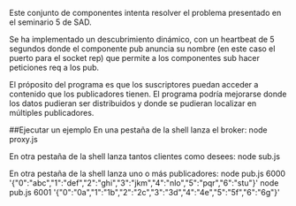 Este conjunto de componentes intenta resolver el problema presentado
en el seminario 5 de SAD.

Se ha implementado un descubrimiento dinámico, con un heartbeat de 5 segundos donde el componente pub anuncia su nombre (en este caso el puerto para el socket rep) que permite a los componentes sub hacer peticiones req a los pub.

El próposito del programa es que los suscriptores puedan acceder a contenido que los publicadores tienen. El programa podría mejorarse donde los datos pudieran ser distribuidos y donde se pudieran localizar en múltiples publicadores.

##Ejecutar un ejemplo
En una pestaña de la shell lanza el broker:
	node proxy.js

En otra pestaña de la shell lanza tantos clientes como desees:
	node sub.js

En otra pestaña de la shell lanza uno o más publicadores:
	node pub.js 6000 '{"0":"abc","1":"def","2":"ghi","3":"jkm","4":"nlo","5":"pqr","6":"stu"}'
	node pub.js 6001 '{"0":"0a","1":"1b","2":"2c","3":"3d","4":"4e","5":"5f","6":"6g"}'
